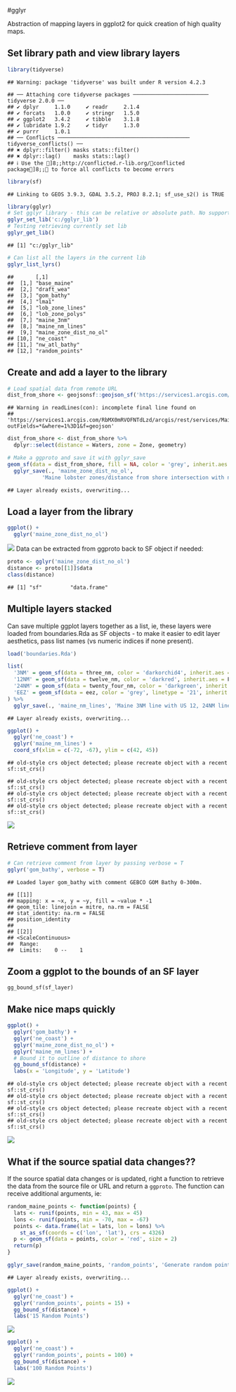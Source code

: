<!-- README.md is generated from README.Rmd. Please edit that file -->

#gglyr

Abstraction of mapping layers in ggplot2 for quick creation of high
quality maps.

## Set library path and view library layers

``` r
library(tidyverse)
```

    ## Warning: package 'tidyverse' was built under R version 4.2.3

    ## ── Attaching core tidyverse packages ──────────────────────── tidyverse 2.0.0 ──
    ## ✔ dplyr     1.1.0     ✔ readr     2.1.4
    ## ✔ forcats   1.0.0     ✔ stringr   1.5.0
    ## ✔ ggplot2   3.4.2     ✔ tibble    3.1.8
    ## ✔ lubridate 1.9.2     ✔ tidyr     1.3.0
    ## ✔ purrr     1.0.1     
    ## ── Conflicts ────────────────────────────────────────── tidyverse_conflicts() ──
    ## ✖ dplyr::filter() masks stats::filter()
    ## ✖ dplyr::lag()    masks stats::lag()
    ## ℹ Use the ]8;;http://conflicted.r-lib.org/conflicted package]8;; to force all conflicts to become errors

``` r
library(sf)
```

    ## Linking to GEOS 3.9.3, GDAL 3.5.2, PROJ 8.2.1; sf_use_s2() is TRUE

``` r
library(gglyr)
# Set gglyr library - this can be relative or absolute path. No support for URLs yet
gglyr_set_lib('c:/gglyr_lib')
# Testing retrieving currently set lib
gglyr_get_lib()
```

    ## [1] "c:/gglyr_lib"

``` r
# Can list all the layers in the current lib
gglyr_list_lyrs()
```

    ##       [,1]                   
    ##  [1,] "base_maine"           
    ##  [2,] "draft_wea"            
    ##  [3,] "gom_bathy"            
    ##  [4,] "lma1"                 
    ##  [5,] "lob_zone_lines"       
    ##  [6,] "lob_zone_polys"       
    ##  [7,] "maine_3nm"            
    ##  [8,] "maine_nm_lines"       
    ##  [9,] "maine_zone_dist_no_ol"
    ## [10,] "ne_coast"             
    ## [11,] "nw_atl_bathy"         
    ## [12,] "random_points"

## Create and add a layer to the library

``` r
# Load spatial data from remote URL
dist_from_shore <- geojsonsf::geojson_sf('https://services1.arcgis.com/RbMX0mRVOFNTdLzd/arcgis/rest/services/MaineDMR_Distance_From_Shore/FeatureServer/0/query?outFields=*&where=1%3D1&f=geojson')
```

    ## Warning in readLines(con): incomplete final line found on
    ## 'https://services1.arcgis.com/RbMX0mRVOFNTdLzd/arcgis/rest/services/MaineDMR_Distance_From_Shore/FeatureServer/0/query?outFields=*&where=1%3D1&f=geojson'

``` r
dist_from_shore <- dist_from_shore %>%
  dplyr::select(distance = Waters, zone = Zone, geometry)

# Make a ggproto and save it with gglyr_save
geom_sf(data = dist_from_shore, fill = NA, color = 'grey', inherit.aes = F) %>%
  gglyr_save(., 'maine_zone_dist_no_ol',
           'Maine lobster zones/distance from shore intersection with no overlaps, overlaps as zone C/D etc.')
```

    ## Layer already exists, overwriting...

## Load a layer from the library

``` r
ggplot() +
  gglyr('maine_zone_dist_no_ol')
```

![](README_files/figure-markdown_github/unnamed-chunk-3-1.png) Data can
be extracted from ggproto back to SF object if needed:

``` r
proto <- gglyr('maine_zone_dist_no_ol')
distance <- proto[[1]]$data
class(distance)
```

    ## [1] "sf"         "data.frame"

## Multiple layers stacked

Can save multiple ggplot layers together as a list, ie, these layers
were loaded from boundaries.Rda as SF objects - to make it easier to
edit layer aesthetics, pass list names (vs numeric indices if none
present).

``` r
load('boundaries.Rda')

list(
  '3NM' = geom_sf(data = three_nm, color = 'darkorchid4', inherit.aes = F),
  '12NM' = geom_sf(data = twelve_nm, color = 'darkred', inherit.aes = F),
  '24NM' = geom_sf(data = twenty_four_nm, color = 'darkgreen', inherit.aes = F),
  'EEZ' = geom_sf(data = eez, color = 'grey', linetype = '21', inherit.aes = F)
) %>%
  gglyr_save(., 'maine_nm_lines', 'Maine 3NM line with US 12, 24NM lines and EEZ')
```

    ## Layer already exists, overwriting...

``` r
ggplot() +
  gglyr('ne_coast') +
  gglyr('maine_nm_lines') +
  coord_sf(xlim = c(-72, -67), ylim = c(42, 45))
```

    ## old-style crs object detected; please recreate object with a recent sf::st_crs()

    ## old-style crs object detected; please recreate object with a recent sf::st_crs()
    ## old-style crs object detected; please recreate object with a recent sf::st_crs()
    ## old-style crs object detected; please recreate object with a recent sf::st_crs()

![](README_files/figure-markdown_github/unnamed-chunk-5-1.png)

## Retrieve comment from layer

``` r
# Can retrieve comment from layer by passing verbose = T
gglyr('gom_bathy', verbose = T)
```

    ## Loaded layer gom_bathy with comment GEBCO GOM Bathy 0-300m.

    ## [[1]]
    ## mapping: x = ~x, y = ~y, fill = ~value * -1 
    ## geom_tile: linejoin = mitre, na.rm = FALSE
    ## stat_identity: na.rm = FALSE
    ## position_identity 
    ## 
    ## [[2]]
    ## <ScaleContinuous>
    ##  Range:  
    ##  Limits:    0 --    1

## Zoom a ggplot to the bounds of an SF layer

`gg_bound_sf(sf_layer)`

## Make nice maps quickly

``` r
ggplot() +
  gglyr('gom_bathy') +
  gglyr('ne_coast') +
  gglyr('maine_zone_dist_no_ol') +
  gglyr('maine_nm_lines') +
  # Bound it to outline of distance to shore
  gg_bound_sf(distance) +
  labs(x = 'Longitude', y = 'Latitude')
```

    ## old-style crs object detected; please recreate object with a recent sf::st_crs()
    ## old-style crs object detected; please recreate object with a recent sf::st_crs()
    ## old-style crs object detected; please recreate object with a recent sf::st_crs()
    ## old-style crs object detected; please recreate object with a recent sf::st_crs()

![](README_files/figure-markdown_github/unnamed-chunk-7-1.png)

## What if the source spatial data changes??

If the source spatial data changes or is updated, right a function to
retrieve the data from the source file or URL and return a `ggproto`.
The function can receive additional arguments, ie:

``` r
random_maine_points <- function(points) {
  lats <- runif(points, min = 43, max = 45)
  lons <- runif(points, min = -70, max = -67)
  points <- data.frame(lat = lats, lon = lons) %>%
    st_as_sf(coords = c('lon', 'lat'), crs = 4326)
  p <- geom_sf(data = points, color = 'red', size = 2)
  return(p)
}

gglyr_save(random_maine_points, 'random_points', 'Generate random points off Maine.')
```

    ## Layer already exists, overwriting...

``` r
ggplot() +
  gglyr('ne_coast') +
  gglyr('random_points', points = 15) +
  gg_bound_sf(distance) +
  labs('15 Random Points')
```

![](README_files/figure-markdown_github/unnamed-chunk-8-1.png)

``` r
ggplot() +
  gglyr('ne_coast') +
  gglyr('random_points', points = 100) +
  gg_bound_sf(distance) +
  labs('100 Random Points')
```

![](README_files/figure-markdown_github/unnamed-chunk-8-2.png)
